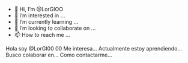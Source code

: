 - 👋 Hi, I’m @LorGIOO
- 👀 I’m interested in ...
- 🌱 I’m currently learning ...
- 💞️ I’m looking to collaborate on ...
- 📫 How to reach me ...

<!---
LorGIOO/LorGIOO is a ✨ special ✨ repository because its `README.md` (this file) appears on your GitHub profile.
You can click the Preview link to take a look at your changes.
--->
Hola soy @LorGI00
00 Me interesa...
Actualmente estoy aprendiendo...
Busco colaborar en...
Como contactarme...
